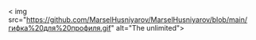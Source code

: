 < img src="https://github.com/MarselHusniyarov/MarselHusniyarov/blob/main/гифка%20для%20профиля.gif" alt="The unlimited"> 
